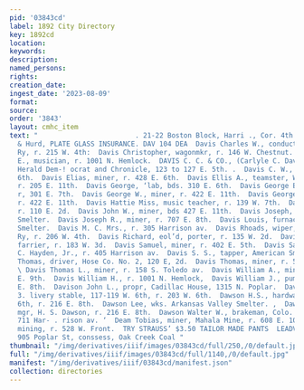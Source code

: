 ```yaml
---
pid: '03843cd'
label: 1892 City Directory
key: 1892cd
location: 
keywords: 
description: 
named_persons: 
rights: 
creation_date: 
ingest_date: '2023-08-09'
format: 
source: 
order: '3843'
layout: cmhc_item
text: "                        . 21-22 Boston Block, Harri ., Cor. 4th St. Milner
  & Hurd, PLATE GLASS INSURANCE. DAV 104 DEA  Davis Charles W., conductor, Colo. Mid.
  Ry, r. 215 W. 4th:  Davis Christopher, wagonmkr, r. 146 W. Chestnut. ;  Davis Collin
  E., musician, r. 1001 N. Hemlock.  DAVIS C. C. & CO., (Carlyle C. Davis,) proprs,
  Herald Dem-! ocrat and Chronicle, 123 to 127 E. 5th. .  Davis C. W., bds 230 W.
  6th.  Davis Elias, miner, r. 428 E. 6th.  Davis Ellis A., teamster, W. A. Young,
  r. 205 E. 11th.  Davis George, ‘lab, bds. 310 E. 6th.  Davis George E., smelter,
  r, 301 E. 7th.  Davis George W., miner, r. 422 E. 11th.  Davis George Ww. Jr., miner,
  r. 422 E. 11th.  Davis Hattie Miss, music teacher, r. 139 W. 7th.  Davis James,
  r. 110 E. 2d.  Davis John W., miner, bds 427 E. 11th.  Davis Joseph, roaster, American
  Smelter.  Davis Joseph R., miner, r. 707 E. 8th.  Davis Louis, furnaceman, American
  Smelter.  Davis M. C. Mrs., r. 305 Harrison av.  Davis Rhoads, wiper, Colo. Mid.
  Ry, r. 206 W. 4th.  Davis Richard, eol’d, porter, r. 135 W. 2d.  Davis Samuel, horse
  farrier, r. 183 W. 3d.  Davis Samuel, miner, r. 402 E. 5th.  Davis Samuel P., clk,
  C. Hayden, Jr., r. 405 Harrison av.  Davis S. S., tapper, American Smelter.  Davis
  Thomas, driver, Hose Co. No. 2, 120 E, 2d.  Davis Thomas, miner, r. 521 E. 10th.
  \ Davis Thomas L., miner, r. 158 S. Toledo av.  Davis William A., miner, r. 527
  E. 9th.  Davis William H., r. 1001 N. Hemlock,  Davis William J., pumpman, r. 313
  E. 8th.  Davison John L., propr, Cadillac House, 1315 N. Poplar.  Davison Robert
  3. livery stable, 117-119 W. 6th, r. 203 W. 6th.  Dawson H.S., hardware, 226 E.
  6th, r. 216 E. 8th.  Dawson Lee, wks. Arkansas Valley Smelter. ,  Dawson Raiph H.,
  mgr, H. S. Dawson, r. 216 E. 8th.  Dawson Walter W., brakeman, Colo. Mid. Ry, r.
  711 Har- . rison av. ‘  Deam Tobias, miner, Mahala Mine, r. 608 E. 10th.  Dean Charles,
  mining, r. 528 W. Front.  TRY STRAUSS’ $3.50 TAILOR MADE PANTS  LEADVILLE GOAL G0,,
  905 Poplar St, conssess, Oak Creek Coal "
thumbnail: "/img/derivatives/iiif/images/03843cd/full/250,/0/default.jpg"
full: "/img/derivatives/iiif/images/03843cd/full/1140,/0/default.jpg"
manifest: "/img/derivatives/iiif/03843cd/manifest.json"
collection: directories
---
```

